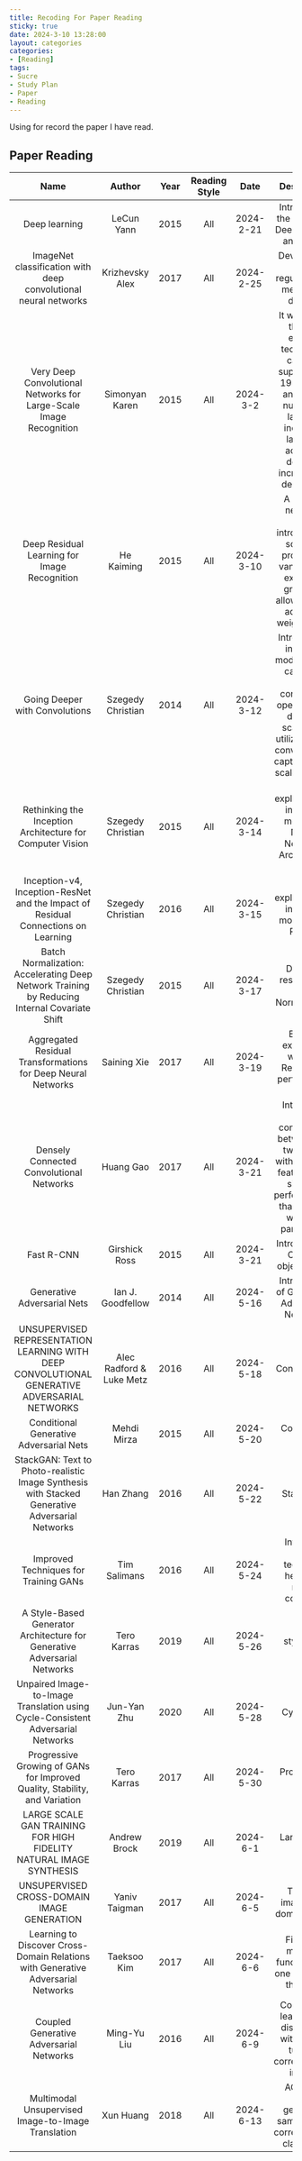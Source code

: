 ```yaml
---
title: Recoding For Paper Reading
sticky: true
date: 2024-3-10 13:28:00
layout: categories
categories:
- [Reading]
tags:
- Sucre
- Study Plan
- Paper
- Reading
---
```



<!-- more -->

Using for record the paper I have read.


## Paper Reading
| Name | Author | Year | Reading Style | Date | Description |
| :-: | :-: | :-: | :-: | :-: | :-: |
| Deep learning | LeCun Yann | 2015 | All | 2024-2-21 | Introduction the history of Deep learning and future |
| ImageNet classification with deep convolutional neural networks | Krizhevsky Alex | 2017 | All | 2024-2-25 | Developed a new regularization method -- dropout |
| Very Deep Convolutional Networks for Large-Scale Image Recognition | Simonyan Karen | 2015 | All | 2024-3-2 | It was found that the existing technology can only support 16-19 weights, and as the number of layers is increased later, the accuracy does not increase but decreases. |
| Deep Residual Learning for Image Recognition | He Kaiming | 2015 | All | 2024-3-10 | A residual networks were introduced to solve the problem of vanishing or exploding gradients, allowing us to add more weight layers|
| Going Deeper with Convolutions | Szegedy Christian | 2014 | All | 2024-3-12 | Introduce an inception module which can stack these convolution operations of different scales and utilize parallel convolution to capture multi-scale features|
| Rethinking the Inception Architecture for Computer Vision | Szegedy Christian | 2015 | All | 2024-3-14 | More exploration on inception module in Neural Networks Architecture side|
| Inception-v4, Inception-ResNet and the Impact of Residual Connections on Learning | Szegedy Christian | 2016 | All | 2024-3-15 | More exploration on inception module with ResNet|
| Batch Normalization: Accelerating Deep Network Training by Reducing Internal Covariate Shift | Szegedy Christian | 2015 | All | 2024-3-17 | Do some research on Batch Normalization|
| Aggregated Residual Transformations for Deep Neural Networks | Saining Xie | 2017 | All | 2024-3-19 | Explore extend the width of ResNet but performs not well|
| Densely Connected Convolutional Networks | Huang Gao | 2017 | All | 2024-3-21 | Introduces direct connections between any two layers with the same feature-map size and perform better than ResNet with less parameters|
| Fast R-CNN | Girshick Ross | 2015 | All | 2024-3-21 | Introduce R - CNN for object detect|
| Generative Adversarial Nets | Ian J. Goodfellow | 2014 | All | 2024-5-16 | Introduction of Generative Adversarial Networks|
| UNSUPERVISED REPRESENTATION LEARNING WITH DEEP CONVOLUTIONAL GENERATIVE ADVERSARIAL NETWORKS | Alec Radford & Luke Metz |2016 | All | 2024-5-18 | Deep Convolutional GAN|
| Conditional Generative Adversarial Nets | Mehdi Mirza | 2015 | All | 2024-5-20| Conditional GAN|
| StackGAN: Text to Photo-realistic Image Synthesis with Stacked Generative Adversarial Networks | Han Zhang | 2016 | All | 2024-5-22| Stack GAN|
| Improved Techniques for Training GANs | Tim Salimans | 2016 | All | 2024-5-24| Introduce some technique help GAN model converge|
| A Style-Based Generator Architecture for Generative Adversarial Networks | Tero Karras | 2019 | All | 2024-5-26| style GAN|
| Unpaired Image-to-Image Translation using Cycle-Consistent Adversarial Networks | Jun-Yan Zhu | 2020 | All | 2024-5-28| Cycle GAN|
| Progressive Growing of GANs for Improved Quality, Stability, and Variation | Tero Karras | 2017 | All | 2024-5-30| Progressive GAN|
| LARGE SCALE GAN TRAINING FOR HIGH FIDELITY NATURAL IMAGE SYNTHESIS | Andrew Brock | 2019 | All | 2024-6-1| Large Scale GAN|
| UNSUPERVISED CROSS-DOMAIN IMAGE GENERATION | Yaniv Taigman | 2017 | All | 2024-6-5 | Transfer image from domain A to B|
| Learning to Discover Cross-Domain Relations with Generative Adversarial Networks | Taeksoo Kim | 2017 | All | 2024-6-6 | Finding a mapping function from one domain to the other|
| Coupled Generative Adversarial Networks | Ming-Yu Liu | 2016 | All | 2024-6-9 | CoGAN can learn a joint distribution without any tuple of corresponding images|
| Multimodal Unsupervised Image-to-Image Translation | Xun Huang | 2018 | All | 2024-6-13 | AC-GAN: every generated sample has a corresponding class label |



